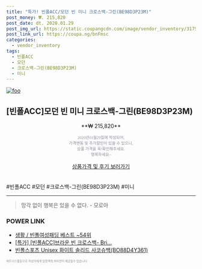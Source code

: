 ```yaml
--- 
title: "특가! 빈폴ACC/모던 빈 미니 크로스백-그린(BE98D3P23M)" 
post_money: ₩. 215,820 
post_date: dt. 2020.01.29 
post_img_url: https://static.coupangcdn.com/image/vendor_inventory/3175/575dcc658786df4e26cff7f48af31b44b743a63c8d834c25b76e348c1cbc.jpg 
post_link_url: https://coupa.ng/bnFmsc 
categories: 
  - vendor_inventory 
tags: 
  - 빈폴ACC 
  - 모던 
  - 크로스백-그린(BE98D3P23M) 
  - 미니 
--- 
```

[![foo](https://static.coupangcdn.com/image/vendor_inventory/3175/575dcc658786df4e26cff7f48af31b44b743a63c8d834c25b76e348c1cbc.jpg)](https://coupa.ng/bnFmsc) 

## [빈폴ACC]모던 빈 미니 크로스백-그린(BE98D3P23M) 
<p style="text-align: center;">**₩ 215,820**</p> 
<p style="text-align: center;"><span style="color: #898c8f; font-family: Georgia,Times,serif; font-size: 0.75em;">2020년01월29일에 작성되어, <br>가격변동 및 추가할인이 있을 수 있으니,<br> 상품 가격을 꼭!확인해주세요.<br>행복하세요~</span> 
</p>	 
<div markdown="0" style="text-align: center;"><a href="https://coupa.ng/bnFmsc" class="btn btn--success">상품가격 및 후기 보러가기</a></div> 
<br><br> 
  #빈폴ACC #모던 #크로스백-그린(BE98D3P23M) #미니 
<hr> 

> 망각 없이 행복은 있을 수 없다. - 모로아 


### POWER LINK

* <a href="https://blog.naver.com/santokki14/221778315128" target="_blank">생활 / 빈폴여성패딩 베스트 ~54위</a>
* <a href="https://blog.naver.com/sakai111/221788930500" target="_blank">[특가] [빈폴ACC]브라운 빈 크로스백- Bri...</a>
* <a href="https://blog.naver.com/santokki14/221786214777" target="_blank">빈폴스포츠 Unisex 화이트 솔리드 사코슈백(BO88D4Y361)</a>

<span style="color: #898c8f; font-family: Georgia,Times,serif; font-size: 0.55em;">파트너스활동으로 작성자에게 일정액의 커미션이 제공될수 있습니다.</span> 
